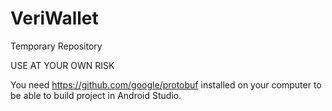 # VeriWallet
Temporary Repository

USE AT YOUR OWN RISK

You need https://github.com/google/protobuf installed on your computer to be able to build project in Android Studio.
